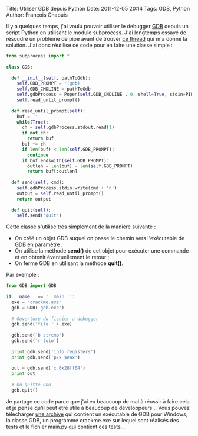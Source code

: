 Title: Utiliser GDB depuis Python
Date: 2011-12-05 20:14
Tags: GDB, Python
Author: François Chapuis

Il y a quelques temps, j'ai voulu pouvoir utiliser le debugger [GDB](http://www.gnu.org/s/gdb/) depuis un script Python en utilisant le module subprocess. J'ai longtemps essayé de résoudre un problème de pipe avant de trouver [ce thread](http://forum.hardware.fr/hfr/Programmation/Python/automatisation-application-externe-sujet_125890_1.htm) qui m'a donné la solution. J'ai donc réutilisé ce code pour en faire une classe simple :

~~~python
from subprocess import *
 
class GDB:
 
  def __init__(self, pathToGdb):
    self.GDB_PROMPT = '(gdb) '
    self.GDB_CMDLINE = pathToGdb
    self.gdbProcess = Popen(self.GDB_CMDLINE , 0, shell=True, stdin=PIPE, stdout=PIPE, stderr=STDOUT)
    self.read_until_prompt()
   
  def read_until_prompt(self):
    buf = ''
    while(True):
      ch = self.gdbProcess.stdout.read(1)
      if not ch:
        return buf
      buf += ch
      if len(buf) < len(self.GDB_PROMPT):
        continue
      if buf.endswith(self.GDB_PROMPT):
        outlen = len(buf) - len(self.GDB_PROMPT)
        return buf[:outlen]
   
  def send(self, cmd):
    self.gdbProcess.stdin.write(cmd + 'n')
    output = self.read_until_prompt()
    return output
   
  def quit(self):
    self.send('quit')
~~~

Cette classe s'utilise très simplement de la manière suivante :

  * On créé un objet GDB auquel on passe le chemin vers l'exécutable de GDB en paramètre ;
  * On utilise la méthode **send()** de cet objet pour exécuter une commande et en obtenir éventuellement le retour ;
  * On ferme GDB en utilisant la méthode **quit()**.

Par exemple :

~~~python
from GDB import GDB
 
if __name__ == '__main__':
  exe = 'crackme.exe'
  gdb = GDB('gdb.exe')
 
  # Ouverture du fichier a debugger
  gdb.send('file ' + exe)
   
  gdb.send('b strcmp')
  gdb.send('r toto')
   
  print gdb.send('info registers')
  print gdb.send('p/x $eax')
   
  out = gdb.send('x 0x28ff04')
  print out
   
  # On quitte GDB
  gdb.quit()
~~~

Je partage ce code parce que j'ai eu beaucoup de mal à réussir à faire cela et je pense qu'il peut être utile à beaucoup de développeurs... Vous pouvez télécharger [une archive]({filename}/resources/111205/python_gdb.zip) qui contient un exécutable de GDB pour Windows, la classe GDB, un programme crackme.exe sur lequel sont réalisés des tests et le fichier main.py qui contient ces tests...